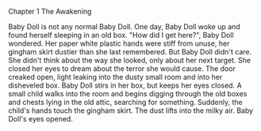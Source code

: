 Chapter 1 The Awakening

Baby Doll is not any normal Baby Doll. 
One day, Baby Doll woke up and found herself sleeping in an old box. 
"How did I get here?", Baby Doll wondered. 
Her paper white plastic hands were stiff from unuse, her gingham skirt dustier than she last remembered. 
But Baby Doll didn't care.
She didn't think about the way she looked, only about her next target.
She closed her eyes to dream about the terror she would cause.
The door creaked open, light leaking into the dusty small room and into her disheveled box. 
Baby Doll stirs in her box, but keeps her eyes closed.
A small child walks into the room and begins digging through the old boxes and chests lying in the old attic, searching for something. 
Suddenly, the child's hands touch the gingham skirt.
The dust lifts into the milky air.
Baby Doll's eyes opened.